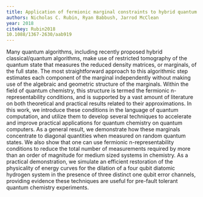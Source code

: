 ```yaml
---
title: Application of fermionic marginal constraints to hybrid quantum algorithms
authors: Nicholas C. Rubin, Ryan Babbush, Jarrod McClean
year: 2018
citekey: Rubin2018
10.1088/1367-2630/aab919
---
```


Many quantum algorithms, including recently proposed hybrid classical/quantum algorithms, make use of restricted tomography of the quantum state that measures the reduced density matrices, or marginals, of the full state. The most straightforward approach to this algorithmic step estimates each component of the marginal independently without making use of the algebraic and geometric structure of the marginals. Within the field of quantum chemistry, this structure is termed the fermionic n-representability conditions, and is supported by a vast amount of literature on both theoretical and practical results related to their approximations. In this work, we introduce these conditions in the language of quantum computation, and utilize them to develop several techniques to accelerate and improve practical applications for quantum chemistry on quantum computers. As a general result, we demonstrate how these marginals concentrate to diagonal quantities when measured on random quantum states. We also show that one can use fermionic n-representability conditions to reduce the total number of measurements required by more than an order of magnitude for medium sized systems in chemistry. As a practical demonstration, we simulate an efficient restoration of the physicality of energy curves for the dilation of a four qubit diatomic hydrogen system in the presence of three distinct one qubit error channels, providing evidence these techniques are useful for pre-fault tolerant quantum chemistry experiments.

